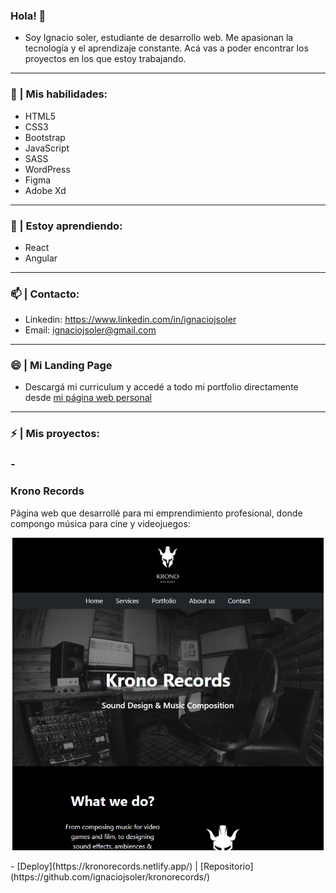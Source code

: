 ### Hola! 👋
- Soy Ignacio soler, estudiante de desarrollo web. Me apasionan la tecnología y el aprendizaje constante. Acá vas a poder encontrar los proyectos en los que estoy trabajando.

<hr>

### 🧠 | Mis habilidades:
- HTML5
- CSS3
- Bootstrap
- JavaScript
- SASS
- WordPress
- Figma
- Adobe Xd

<hr>

### 🌱 | Estoy aprendiendo:
- React
- Angular

<hr>

### 📫 | Contacto:
- Linkedin: https://www.linkedin.com/in/ignaciojsoler
- Email: ignaciojsoler@gmail.com

<hr>

### 😄 | Mi Landing Page
- Descargá mi curriculum y accedé a todo mi portfolio directamente desde [mi página web personal](https://ignaciosoler.netlify.app/)

<hr>

### ⚡ | Mis proyectos:

###  - <h3>Krono Records</h3>
<p>Página web que desarrollé para mi emprendimiento profesional, donde compongo música para cine y videojuegos: </p>
<p align="center"><img src="img/krono.png" height="500px"></p>
- [Deploy](https://kronorecords.netlify.app/) | [Repositorio](https://github.com/ignaciojsoler/kronorecords/)



<!--
**ignaciojsoler/ignaciojsoler** is a ✨ _special_ ✨ repository because its `README.md` (this file) appears on your GitHub profile.

Here are some ideas to get you started:

- 🔭 I’m currently working on ... aprender
- 🌱 I’m currently learning ...
- 👯 I’m looking to collaborate on ...
- 🤔 I’m looking for help with ...
- 💬 Ask me about ...
- 📫 How to reach me: ...
- 😄 Pronouns: ...
- ⚡ Fun fact: ...
-->
